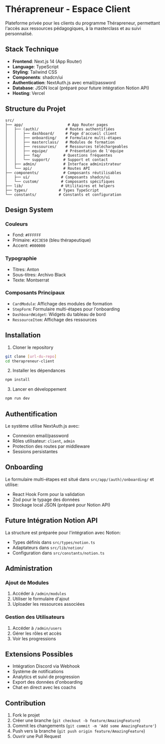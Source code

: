 # Thérapreneur - Espace Client

Plateforme privée pour les clients du programme Thérapreneur, permettant l'accès aux ressources pédagogiques, à la masterclass et au suivi personnalisé.

## Stack Technique

- **Frontend**: Next.js 14 (App Router)
- **Language**: TypeScript
- **Styling**: Tailwind CSS
- **Components**: shadcn/ui
- **Authentication**: NextAuth.js avec email/password
- **Database**: JSON local (préparé pour future intégration Notion API)
- **Hosting**: Vercel

## Structure du Projet

```
src/
├── app/                    # App Router pages
│   ├── (auth)/            # Routes authentifiées
│   │   ├── dashboard/     # Page d'accueil client
│   │   ├── onboarding/    # Formulaire multi-étapes
│   │   ├── masterclass/   # Modules de formation
│   │   ├── ressources/    # Ressources téléchargeables
│   │   ├── equipe/        # Présentation de l'équipe
│   │   ├── faq/          # Questions fréquentes
│   │   └── support/      # Support et contact
│   ├── admin/            # Interface administrateur
│   └── api/              # Routes API
├── components/           # Composants réutilisables
│   ├── ui/              # Composants shadcn/ui
│   └── custom/          # Composants spécifiques
├── lib/                 # Utilitaires et helpers
├── types/              # Types TypeScript
└── constants/          # Constants et configuration
```

## Design System

### Couleurs
- Fond: `#FFFFFF`
- Primaire: `#2C3E50` (bleu thérapeutique)
- Accent: `#000000`

### Typographie
- Titres: Anton
- Sous-titres: Archivo Black
- Texte: Montserrat

### Composants Principaux
- `CardModule`: Affichage des modules de formation
- `StepForm`: Formulaire multi-étapes pour l'onboarding
- `DashboardWidget`: Widgets du tableau de bord
- `RessourceItem`: Affichage des ressources

## Installation

1. Cloner le repository
```bash
git clone [url-du-repo]
cd therapreneur-client
```

2. Installer les dépendances
```bash
npm install
```

3. Lancer en développement
```bash
npm run dev
```

## Authentification

Le système utilise NextAuth.js avec:
- Connexion email/password
- Rôles utilisateur: `client`, `admin`
- Protection des routes par middleware
- Sessions persistantes

## Onboarding

Le formulaire multi-étapes est situé dans `src/app/(auth)/onboarding/` et utilise:
- React Hook Form pour la validation
- Zod pour le typage des données
- Stockage local JSON (préparé pour Notion API)

## Future Intégration Notion API

La structure est préparée pour l'intégration avec Notion:
- Types définis dans `src/types/notion.ts`
- Adaptateurs dans `src/lib/notion/`
- Configuration dans `src/constants/notion.ts`

## Administration

### Ajout de Modules
1. Accéder à `/admin/modules`
2. Utiliser le formulaire d'ajout
3. Uploader les ressources associées

### Gestion des Utilisateurs
1. Accéder à `/admin/users`
2. Gérer les rôles et accès
3. Voir les progressions

## Extensions Possibles

- Intégration Discord via Webhook
- Système de notifications
- Analytics et suivi de progression
- Export des données d'onboarding
- Chat en direct avec les coachs

## Contribution

1. Fork le projet
2. Créer une branche (`git checkout -b feature/AmazingFeature`)
3. Commit les changements (`git commit -m 'Add some AmazingFeature'`)
4. Push vers la branche (`git push origin feature/AmazingFeature`)
5. Ouvrir une Pull Request 